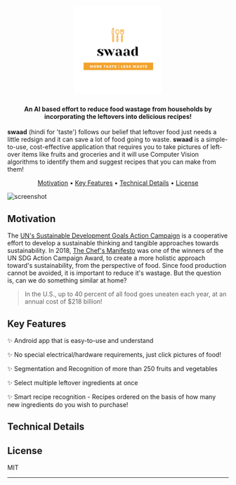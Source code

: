<h1 align="center">
  <br>
  <img src="assets/swaad.png" alt="swaad" width="200">
</h1>

<h4 align="center">An AI based effort to reduce food wastage from households by incorporating the leftovers into delicious recipes!</h4>

__swaad__ (hindi for 'taste') follows our belief that leftover food just needs a little redsign and it can save a lot of food going to waste. __swaad__ is a simple-to-use, cost-effective application that requires you to take pictures of left-over items like fruits and groceries and it will use Computer Vision algorithms to identify them and suggest recipes that you can make from them!

<p align="center">
  <a href="#motivation">Motivation</a> •
  <a href="#key-features">Key Features</a> •
  <a href="#technical-details">Technical Details</a> •
  <a href="#license">License</a>
</p>

![screenshot](https://raw.githubusercontent.com/amitmerchant1990/electron-markdownify/master/app/img/markdownify.gif)

## Motivation

The [UN's Sustainable Development Goals Action Campaign](https://sdgactioncampaign.org/) is a cooperative effort to develop a sustainable thinking and tangible approaches towards sustainability. In 2018, [The Chef's Manifesto](http://www.sdg2advocacyhub.org/chefmanifesto) was one of the winners of the UN SDG Action Campaign Award, to create a more holistic approach toward's sustainability, from the perspective of food. Since food production cannot be avoided, it is important to reduce it's wastage. But the question is, can we do something similar at home? 

> In the U.S., up to 40 percent of all food goes uneaten each year, at an annual cost of $218 billion!

## Key Features

:sparkles: Android app that is easy-to-use and understand

:sparkles: No special electrical/hardware requirements, just click pictures of food!

:sparkles: Segmentation and Recognition of more than 250 fruits and vegetables

:sparkles: Select multiple leftover ingredients at once

:sparkles: Smart recipe recognition - Recipes ordered on the basis of how many new ingredients do you wish to purchase!

## Technical Details




## License

MIT

---
